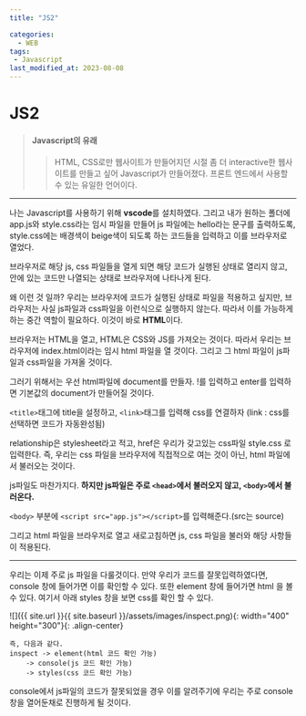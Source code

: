 ```yaml
---
title: "JS2"

categories:
  - WEB
tags:
 - Javascript
last_modified_at: 2023-08-08
---
```


# JS2

> #### Javascript의 유래
>> HTML, CSS로만 웹사이트가 만들어지던 시절 좀 더 interactive한 웹사이트를
만들고 싶어 Javascript가 만들어졌다. 프론트 엔드에서 사용할 수 있는 유일한
언어이다.

* * *

나는 Javascript를 사용하기 위해 **vscode**를 설치하였다.
그리고 내가 원하는 폴더에 app.js와 style.css라는 임시 파일을 만들어
js 파일에는 hello라는 문구를 출력하도록, style.css에는 배경색이 beige색이
되도록 하는 코드들을 입력하고 이를 브라우저로 열었다.

브라우저로 해당 js, css 파일들을 열게 되면 해당 코드가 실행된 상태로
열리지 않고, 안에 있는 코드만 나열되는 상태로 브라우저에 나타나게 된다.

왜 이런 것 일까? 우리는 브라우저에 코드가 실행된 상태로 파일을 적용하고
싶지만, 브라우저는 사실 js파일과 css파일을 이런식으로 실행하지 않는다.
따라서 이를 가능하게 하는 중간 역할이 필요하다. 이것이 바로 **HTML**이다.

브라우저는 HTML을 열고, HTML은 CSS와 JS를 가져오는 것이다.
따라서 우리는 브라우저에 index.html이라는 임시 html 파일을 열 것이다.
그리고 그 html 파일이 js파일과 css파일을 가져올 것이다.

그러기 위해서는 우선 html파일에 document를 만들자.
!를 입력하고 enter를 입력하면 기본값의 document가 만들어질 것이다.

`<title>`태그에 title을 설정하고, `<link>`태그를 입력해 css를 연결하자
(link : css를 선택하면 코드가 자동완성됨)

relationship은 stylesheet라고 적고, href은 우리가 갖고있는 css파일 style.css
로 입력한다. 즉, 우리는 css 파일을 브라우저에 직접적으로 여는 것이 아닌, html
파일에서 불러오는 것이다.

js파일도 마찬가지다. **하지만 js파일은 주로 `<head>`에서 불러오지 않고, `<body>`에서 불러온다.**

`<body>` 부분에 `<script src="app.js"></script>`를 입력해준다.(src는 source)

그리고 html 파일을 브라우저로 열고 새로고침하면 js, css 파일을 불러와 해당
사항들이 적용된다.

* * *

우리는 이제 주로 js 파일을 다룰것이다. 만약 우리가 코드를 잘못입력하였다면,
console 창에 들어가면 이를 확인할 수 있다. 또한 element 창에 들어가면 html
을 볼 수 있다. 여기서 아래 styles 창을 보면 css를 확인 할 수 있다.

![]({{ site.url }}{{ site.baseurl }}/assets/images/inspect.png){: width="400" height="300"}{: .align-center}

```
즉, 다음과 같다.
inspect -> element(html 코드 확인 가능)
	-> console(js 코드 확인 가능)  
	-> styles(css 코드 확인 가능)  
```
console에서 js파일의 코드가 잘못되었을 경우 이를 알려주기에 우리는 주로
console창을 열어둔채로 진행하게 될 것이다.
